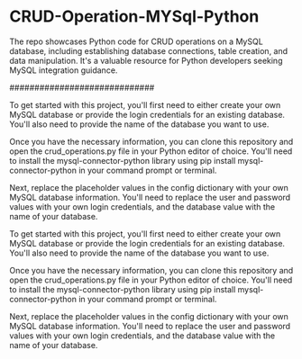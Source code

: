 # CRUD-Operation-MYSql-Python
The repo showcases Python code for CRUD operations on a MySQL database, including establishing database connections, table creation, and data manipulation. It's a valuable resource for Python developers seeking MySQL integration guidance.


#############################

To get started with this project, you'll first need to either create your own MySQL database or provide the login credentials for an existing database. You'll also need to provide the name of the database you want to use.

Once you have the necessary information, you can clone this repository and open the crud_operations.py file in your Python editor of choice. You'll need to install the mysql-connector-python library using pip install mysql-connector-python in your command prompt or terminal.

Next, replace the placeholder values in the config dictionary with your own MySQL database information. You'll need to replace the user and password values with your own login credentials, and the database value with the name of your database.

To get started with this project, you'll first need to either create your own MySQL database or provide the login credentials for an existing database. You'll also need to provide the name of the database you want to use.

Once you have the necessary information, you can clone this repository and open the crud_operations.py file in your Python editor of choice. You'll need to install the mysql-connector-python library using pip install mysql-connector-python in your command prompt or terminal.

Next, replace the placeholder values in the config dictionary with your own MySQL database information. You'll need to replace the user and password values with your own login credentials, and the database value with the name of your database.

